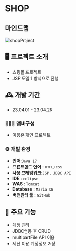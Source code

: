 

# SHOP
## 마인드맵 
![shopProject](https://github.com/leeDragonHun/shop/assets/145954981/e1f140fc-c72b-4351-a12d-23b3c79a7055)

## 🖥️ 프로젝트 소개

- 쇼핑몰 프로젝트
- JSP 모델 1 방식으로 진행

## 🕰️ 개발 기간

-   23.04.01 - 23.04.28

### 🧑‍🤝‍🧑 맴버구성
-   이용훈 개인 프로젝트
### ⚙️ 개발 환경

-   **언어**:`Java 17`
-   **프론트엔드 언어** : `HTML/CSS`
- **사용 프레임워크**:`JSP, JDBC API`
-   **IDE**  :  `eclipse`
-   **WAS**  :  `Tomcat`
-   **Database**  :  `Maria DB`
-  **버전관리 툴**  :  `GitHub`


## 📌 주요 기능

- 계정 관리
- JDBC연동 후 CRUD
- multipartFile API 이용
- 세션 이용 계정정보 저장
